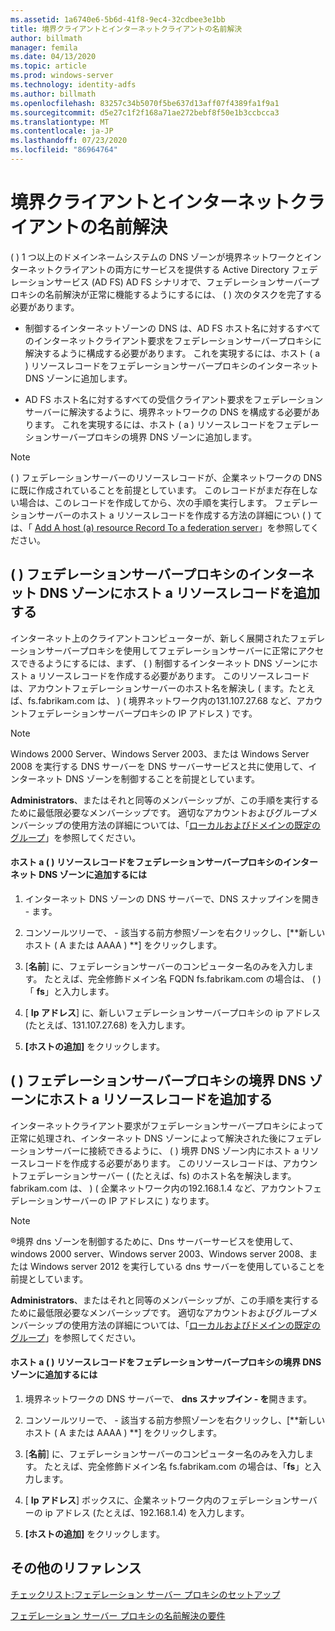 ```yaml
---
ms.assetid: 1a6740e6-5b6d-41f8-9ec4-32cdbee3e1bb
title: 境界クライアントとインターネットクライアントの名前解決
author: billmath
manager: femila
ms.date: 04/13/2020
ms.topic: article
ms.prod: windows-server
ms.technology: identity-adfs
ms.author: billmath
ms.openlocfilehash: 83257c34b5070f5be637d13aff07f4389fa1f9a1
ms.sourcegitcommit: d5e27c1f2f168a71ae272bebf8f50e1b3ccbcca3
ms.translationtype: MT
ms.contentlocale: ja-JP
ms.lasthandoff: 07/23/2020
ms.locfileid: "86964764"
---
```

# <a name="name-resolution-for-perimeter-and-internet-clients"></a>境界クライアントとインターネットクライアントの名前解決


\( \) 1 つ以上のドメインネームシステムの DNS ゾーンが境界ネットワークとインターネットクライアントの両方にサービスを提供する Active Directory フェデレーションサービス (AD FS) AD FS シナリオで、フェデレーションサーバープロキシの名前解決が正常に機能するようにするには、 \( \) 次のタスクを完了する必要があります。  
  
-   制御するインターネットゾーンの DNS は、AD FS ホスト名に対するすべてのインターネットクライアント要求をフェデレーションサーバープロキシに解決するように構成する必要があります。 これを実現するには、ホスト \( a \) リソースレコードをフェデレーションサーバープロキシのインターネット DNS ゾーンに追加します。  
  
-   AD FS ホスト名に対するすべての受信クライアント要求をフェデレーションサーバーに解決するように、境界ネットワークの DNS を構成する必要があります。 これを実現するには、ホスト \( a \) リソースレコードをフェデレーションサーバープロキシの境界 DNS ゾーンに追加します。  
  
> [!NOTE]  
> \( \) フェデレーションサーバーのリソースレコードが、企業ネットワークの DNS に既に作成されていることを前提としています。 このレコードがまだ存在しない場合は、このレコードを作成してから、次の手順を実行します。 フェデレーションサーバーのホスト a リソースレコードを作成する方法の詳細につい \( \) ては、「 [Add A host &#40;a&#41; resource Record To a federation server](Add-a-Host--A--Resource-Record-to-Corporate-DNS-for-a-Federation-Server.md)」を参照してください。  
  
## <a name="add-a-host-a-resource-record-to-the-internet-dns-zone-for-a-federation-server-proxy"></a>\( \) フェデレーションサーバープロキシのインターネット DNS ゾーンにホスト a リソースレコードを追加する  
インターネット上のクライアントコンピューターが、新しく展開されたフェデレーションサーバープロキシを使用してフェデレーションサーバーに正常にアクセスできるようにするには、まず、 \( \) 制御するインターネット DNS ゾーンにホスト a リソースレコードを作成する必要があります。 このリソースレコードは、アカウントフェデレーションサーバーのホスト名を解決し \( ます。たとえば、fs.fabrikam.com は、 \) \( 境界ネットワーク内の131.107.27.68 など、アカウントフェデレーションサーバープロキシの IP アドレス \) です。  
  
> [!NOTE]  
> Windows 2000 Server、Windows Server 2003、または Windows Server 2008 を実行する DNS サーバーを DNS サーバーサービスと共に使用して、インターネット DNS ゾーンを制御することを前提としています。  
  
**Administrators**、またはそれと同等のメンバーシップが、この手順を実行するために最低限必要なメンバーシップです。  適切なアカウントおよびグループメンバーシップの使用方法の詳細については、「[ローカルおよびドメインの既定のグループ](https://go.microsoft.com/fwlink/?LinkId=83477)」を参照してください。   
  
#### <a name="to-add-a-host-a-resource-record-to-the-internet-dns-zone-for-a-federation-server-proxy"></a>ホスト a \( \) リソースレコードをフェデレーションサーバープロキシのインターネット DNS ゾーンに追加するには  
  
1.  インターネット DNS ゾーンの DNS サーバーで、DNS スナップインを開き \- ます。  
  
2.  コンソールツリーで、 \- 該当する前方参照ゾーンを右クリックし、[**新しいホスト \( A または AAAA \) **] をクリックします。  
  
3.  [**名前**] に、フェデレーションサーバーのコンピューター名のみを入力します。 たとえば、完全修飾ドメイン名 FQDN fs.fabrikam.com の場合は、 \( \) 「 **fs**」と入力します。  
  
4.  [ **Ip アドレス**] に、新しいフェデレーションサーバープロキシの ip アドレス (たとえば、131.107.27.68) を入力します。  
  
5.  **[ホストの追加]** をクリックします。  
  
## <a name="add-a-host-a-resource-record-to-the-perimeter-dns-zone-for-a-federation-server-proxy"></a>\( \) フェデレーションサーバープロキシの境界 DNS ゾーンにホスト a リソースレコードを追加する  
インターネットクライアント要求がフェデレーションサーバープロキシによって正常に処理され、インターネット DNS ゾーンによって解決された後にフェデレーションサーバーに接続できるように、 \( \) 境界 DNS ゾーン内にホスト a リソースレコードを作成する必要があります。 このリソースレコードは、アカウントフェデレーションサーバー \( (たとえば、fs) のホスト名を解決します。 fabrikam.com は、 \) \( 企業ネットワーク内の192.168.1.4 など、アカウントフェデレーションサーバーの IP アドレスに \) なります。  
  
> [!NOTE]  
> &reg;境界 dns ゾーンを制御するために、Dns サーバーサービスを使用して、windows 2000 server、Windows server 2003、Windows server 2008、または Windows server 2012 を実行している dns サーバーを使用していることを前提としています。  
  
**Administrators**、またはそれと同等のメンバーシップが、この手順を実行するために最低限必要なメンバーシップです。  適切なアカウントおよびグループメンバーシップの使用方法の詳細については、「[ローカルおよびドメインの既定のグループ](https://go.microsoft.com/fwlink/?LinkId=83477)」を参照してください。   
  
#### <a name="to-add-a-host-a-resource-record-to-the-perimeter-dns-zone-for-a-federation-server-proxy"></a>ホスト a \( \) リソースレコードをフェデレーションサーバープロキシの境界 DNS ゾーンに追加するには  
  
1.  境界ネットワークの DNS サーバーで、 **dns スナップイン \- を**開きます。  
  
2.  コンソールツリーで、 \- 該当する前方参照ゾーンを右クリックし、[**新しいホスト \( A または AAAA \) **] をクリックします。  
  
3.  [**名前**] に、フェデレーションサーバーのコンピューター名のみを入力します。 たとえば、完全修飾ドメイン名 fs.fabrikam.com の場合は、「**fs**」と入力します。  
  
4.  [ **Ip アドレス**] ボックスに、企業ネットワーク内のフェデレーションサーバーの ip アドレス (たとえば、192.168.1.4) を入力します。  
  
5.  **[ホストの追加]** をクリックします。  
  
## <a name="additional-references"></a>その他のリファレンス  
[チェックリスト:フェデレーション サーバー プロキシのセットアップ](Checklist--Setting-Up-a-Federation-Server-Proxy.md)  
  
[フェデレーション サーバー プロキシの名前解決の要件](/previous-versions/windows/it-pro/windows-server-2012-R2-and-2012/dd807055(v=ws.11))  
  
